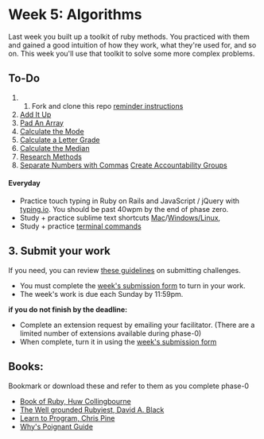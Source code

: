 # Week 5: Algorithms

Last week you built up a toolkit of ruby methods. You practiced with them and gained a good intuition of how they work, what they're used for, and so on. This week you'll use that toolkit to solve some more complex problems.

## To-Do
1. 1. Fork and clone this repo [reminder instructions](https://github.com/dev-academy-phase0/phase-0-week-1/blob/master/git_practice/README.md)
2. [Add It Up](./1-add-it-up)
3. [Pad An Array](./2-pad-array)
4. [Calculate the Mode](./3-calculate-mode)
5. [Calculate a Letter Grade](./calculate-letter-grade)
6. [Calculate the Median](./calculate-median)
7. [Research Methods](./4-research-methods)
8. [Separate Numbers with Commas](./5-nums-commas-solo-challenge)
[Create Accountability Groups](./6-acct-groups)

#### Everyday
- Practice touch typing in Ruby on Rails and JavaScript / jQuery with [typing.io](https://typing.io). You should be past 40wpm by the end of phase zero.
- Study + practice sublime text shortcuts [Mac](http://sublime-text-unofficial-documentation.readthedocs.org/en/sublime-text-2/reference/keyboard_shortcuts_osx.html)/[Windows/Linux](http://sublime-text-unofficial-documentation.readthedocs.org/en/sublime-text-2/reference/keyboard_shortcuts_win.html),
- Study + practice [terminal commands](http://cli.learncodethehardway.org/book/)

## 3. Submit your work
If you need, you can review [these guidelines](https://github.com/dev-academy-phase0/phase-0-handbook/blob/master/submission-guidelines.md) on submitting challenges.
- You must complete the [week's submission form](http://goo.gl/forms/PTNmDL8Lnv) to turn in your work.
- The week's work is due each Sunday by 11:59pm.

**if you do not finish by the deadline:**

- Complete an extension request by emailing your facilitator. (There are a limited number of extensions available during phase-0)
- When complete, turn it in using the [week's submission form](http://goo.gl/forms/PTNmDL8Lnv)

## Books:
Bookmark or download these and refer to them as you complete phase-0 
  - [Book of Ruby, Huw Collingbourne](https://drive.google.com/open?id=0B5aB0OHeInzgeFY2S1JxNXB5anM&authuser=0)
  - [The Well grounded Rubyiest, David A. Black](https://drive.google.com/open?id=0B5aB0OHeInzgXzFFd1ZhT2lUTjA&authuser=0)
  - [Learn to Program, Chris Pine](https://drive.google.com/open?id=0B5aB0OHeInzgOWE3dF9tMzByVVk&authuser=0)
  - [Why's Poignant Guide](http://www.rubyinside.com/media/poignant-guide.pdf)
